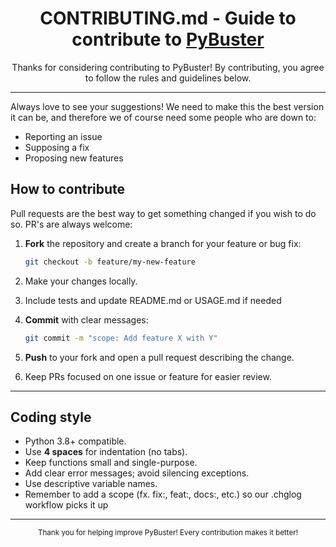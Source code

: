 <div align=center>
<h1> CONTRIBUTING.md - Guide to contribute to <a href="github.com/Schousboe/PyBuster">PyBuster</a> </h1>

<p> Thanks for considering contributing to PyBuster! By contributing, you agree to follow the rules and guidelines below. </p>
</div>

---

Always love to see your suggestions! We need to make this the best version it can be, and therefore we of course need some people who are down to:</p>

- Reporting an issue
- Supposing a fix
- Proposing new features


## How to contribute

Pull requests are the best way to get something changed if you wish to do so. PR's are always welcome:

1. **Fork** the repository and create a branch for your feature or bug fix:

   ```bash
   git checkout -b feature/my-new-feature
   ```
2. Make your changes locally.
3. Include tests and update README.md or USAGE.md if needed
4. **Commit** with clear messages:

   ```bash
   git commit -m "scope: Add feature X with Y"
   ```
5. **Push** to your fork and open a pull request describing the change.
6. Keep PRs focused on one issue or feature for easier review.

---

## Coding style

* Python 3.8+ compatible.
* Use **4 spaces** for indentation (no tabs).
* Keep functions small and single-purpose.
* Add clear error messages; avoid silencing exceptions.
* Use descriptive variable names.
* Remember to add a scope (fx. fix:, feat:, docs:, etc.) so our .chglog workflow picks it up

---
<div align=center>
<sub>Thank you for helping improve PyBuster! Every contribution makes it better!</sub>
</div>
